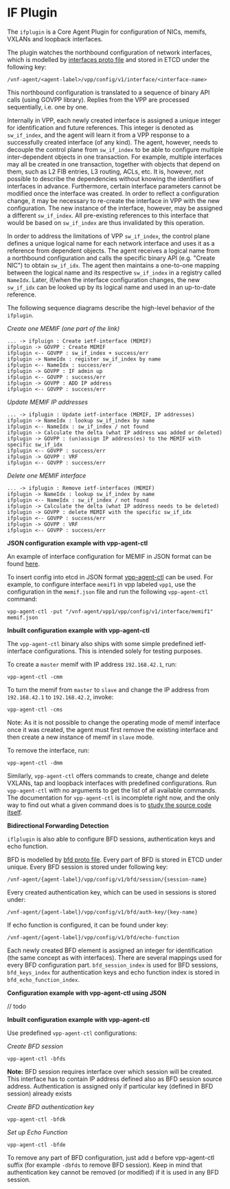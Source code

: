 # IF Plugin

The `ifplugin` is a Core Agent Plugin for configuration of NICs, memifs,
VXLANs and loopback interfaces.

The plugin watches the northbound configuration of network interfaces,
which is modelled by [interfaces proto file](model/interfaces/interfaces.proto)
and stored in ETCD under the following key:

```
/vnf-agent/<agent-label>/vpp/config/v1/interface/<interface-name>
```

This northbound configuration is translated to a sequence of binary
API calls (using GOVPP library). Replies from the VPP are processed
sequentially, i.e. one by one.

Internally in VPP, each newly created interface is assigned a unique
integer for identification and future references. This integer is
denoted as `sw_if_index`, and the agent will learn it from a VPP
response to a successfully created interface (of any kind). The
agent, however, needs to decouple the control plane from `sw_if_index`
to be able to configure multiple inter-dependent objects in one
transaction. For example, multiple interfaces may all be created
in one transaction, together with objects that depend on them, such
as L2 FIB entries, L3 routing, ACLs, etc. It is, however, not possible
to describe the dependencies without knowing the identifiers of
interfaces in advance. Furthermore, certain interface parameters
cannot be modified once the interface was created. In order to reflect
a configuration change,  it may be necessary to re-create the interface
in VPP with the new configuration. The new instance of the interface,
however, may be assigned a different `sw_if_index`. All pre-existing
references to this interface that would be based on `sw_if_index` are
thus invalidated by this operation.

In order to address the limitations of VPP `sw_if_index`, the control
plane defines a unique logical name for each network interface and
uses it as a reference from dependent objects. The agent receives a
logical name from a northbound configuration and calls the specific
binary API (e.g. "Create NIC") to obtain `sw_if_idx`. The agent then
maintains a one-to-one mapping between the logical name and its
respective `sw_if_index` in a registry called `NameIdx`. Later,
if/when the interface configuration changes, the new `sw_if_idx`
can be looked up by its logical name and used in an up-to-date
reference.

The following sequence diagrams describe the high-level behavior
of the `ifplugin`.

*Create one MEMIF (one part of the link)*
```
... -> ifpluign : Create ietf-interface (MEMIF)
ifplugin -> GOVPP : Create MEMIF
ifplugin <-- GOVPP : sw_if_index + success/err
ifplugin -> NameIdx : register sw_if_index by name
ifplugin <-- NameIdx : success/err
ifplugin -> GOVPP : IF admin up
ifplugin <-- GOVPP : success/err
ifplugin -> GOVPP : ADD IP address
ifplugin <-- GOVPP : success/err
```

*Update MEMIF IP addresses*
```
... -> ifplugin : Update ietf-interface (MEMIF, IP addresses)
ifplugin -> NameIdx : lookup sw_if_index by name
ifplugin <-- NameIdx : sw_if_index / not found
ifplugin -> Calculate the delta (what IP address was added or deleted)
ifplugin -> GOVPP : (un)assign IP address(es) to the MEMIF with specific sw_if_idx
ifplugin <-- GOVPP : success/err
ifplugin -> GOVPP : VRF
ifplugin <-- GOVPP : success/err
```

*Delete one MEMIF interface*
```
... -> ifplugin : Remove ietf-interfaces (MEMIF)
ifplugin -> NameIdx : lookup sw_if_index by name
ifplugin <-- NameIdx : sw_if_index / not found
ifplugin -> Calculate the delta (what IP address needs to be deleted)
ifplugin -> GOVPP : delete MEMIF with the specific sw_if_idx
ifplugin <-- GOVPP : success/err
ifplugin -> GOVPP : VRF
ifplugin <-- GOVPP : success/err
```

**JSON configuration example with vpp-agent-ctl**

An example of interface configuration for MEMIF in JSON format can
be found [here](../../cmd/vpp-agent-ctl/json/memif.json).

To insert config into etcd in JSON format [vpp-agent-ctl](../../cmd/vpp-agent-ctl/main.go)
can be used. For example, to configure interface `memif1` in vpp
labeled `vpp1`, use the configuration in the `memif.json` file and
run the following `vpp-agent-ctl` command:
```
vpp-agent-ctl -put "/vnf-agent/vpp1/vpp/config/v1/interface/memif1" memif.json
```

**Inbuilt configuration example with vpp-agent-ctl**

The `vpp-agent-ctl` binary also ships with some simple predefined
ietf-interface configurations. This is intended solely for testing
purposes.

To create a `master` memif with IP address `192.168.42.1`, run:
```
vpp-agent-ctl -cmm
```

To turn the memif from `master` to `slave` and change the IP address
from `192.168.42.1` to `192.168.42.2`, invoke:
```
vpp-agent-ctl -cms
```

Note: As it is not possible to change the operating mode of memif
interface once it was created, the agent must first remove the
existing interface and then create a new instance of memif in
`slave` mode.

To remove the interface, run:
```
vpp-agent-ctl -dmm
```

Similarly, `vpp-agent-ctl` offers commands to create, change and delete
VXLANs, tap and loopback interfaces with predefined configurations.
Run `vpp-agent-ctl` with no arguments to get the list of all available
commands. The documentation for `vpp-agent-ctl` is incomplete right now,
and the only way to find out what a given command does is to
[study the source code itself](../../cmd/vpp-agent-ctl/main.go).

**Bidirectional Forwarding Detection**

`iflplugin` is also able to configure BFD sessions, authentication keys
and echo function.

BFD is modelled by [bfd proto file](model/bfd/bfd.proto). Every part of BFD
is stored in ETCD under unique. Every BFD session is stored under following
key:

```
/vnf-agent/{agent-label}/vpp/config/v1/bfd/session/{session-name}
```

Every created authentication key, which can be used in sessions is stored under:

```
/vnf-agent/{agent-label}/vpp/config/v1/bfd/auth-key/{key-name}
```

If echo function is configured, it can be found under key:

```
/vnf-agent/{agent-label}/vpp/config/v1/bfd/echo-function
```

Each newly created BFD element is assigned an integer for identification (the same
concept as with interfaces). There are several mappings used for every BFD configuration
part. `bfd_session_index` is used for BFD sessions, `bfd_keys_index` for authentication
keys and echo function index is stored in `bfd_echo_function_index`.

**Configuration example with vpp-agent-ctl using JSON**

// todo

**Inbuilt configuration example with vpp-agent-ctl**

Use predefined `vpp-agent-ctl` configurations:

*Create BFD session*
```
vpp-agent-ctl -bfds
```

**Note:** BFD session requires interface over which session will be created. This interface
has to contain IP address defined also as BFD session source address. Authentication is assigned 
only if particular key (defined in BFD session) already exists
 
*Create BFD authentication key*
```
vpp-agent-ctl -bfdk
```

*Set up Echo Function*
```
vpp-agent-ctl -bfde
```
 
To remove any part of BFD configuration, just add `d` before vpp-agent-ctl suffix (for example
`-dbfds` to remove BFD session). Keep in mind that authentication key cannot be removed (or modified)
if it is used in any BFD session.

